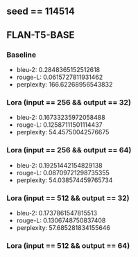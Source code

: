 ## seed == 114514
## FLAN-T5-BASE
### Baseline
- bleu-2: 0.2848365152512618
- rouge-L: 0.0615727811931462
- perplexity: 166.62268956543832
### Lora (input == 256 && output == 32)
- bleu-2: 0.16733235972058488
- rouge-L: 0.12587111501114437
- perplexity: 54.45750042576675
### Lora (input == 256 && output == 64)
- bleu-2: 0.19251442154829138
- rouge-L: 0.08709721298735355
- perplexity: 54.038574459765734
### Lora (input == 512 && output == 32)
- bleu-2: 0.1737861547815513
- rouge-L: 0.1306748750837408
- perplexity: 57.685281834155646
### Lora (input == 512 && output == 64)

